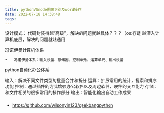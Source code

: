 ```yaml
---
title: pythonVSnode图像识别及word操作
date: 2022-07-18 14:38:48
tags:
---
```

设计模式：
代码封装得越“高级”，解决的问题就越具体？？？（os:存疑
越深入计算机底层，解决的问题就越通用

冯诺伊曼计算机体系

	•	冯诺伊曼体系：输入设备、存储器、控制单元、运算单元、输出设备

python自动化办公体系

输入：解决不同文件类型的批量合并和拆分
运算：扩展常用的统计，搜索和排序功能
控制：通过插件的方式增强办公软件以及周边软件，硬件的交互能力
存储：和文件相关的很多常用的操作部分
输出：智能化输出自动工作成果

###
- https://github.com/wilsonyin123/geekbangpython